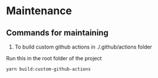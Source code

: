 # Maintenance


## Commands for maintaining

1. To build custom github actions in ./.github/actions folder

Run this in the root folder of the project

```sh
yarn build:custom-github-actions
```
